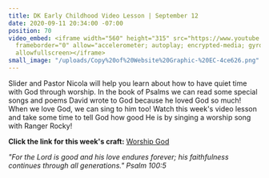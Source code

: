 ```yaml
---
title: DK Early Childhood Video Lesson | September 12
date: 2020-09-11 20:34:00 -07:00
position: 70
video_embed: <iframe width="560" height="315" src="https://www.youtube.com/embed/4yBXc2Su7GI"
  frameborder="0" allow="accelerometer; autoplay; encrypted-media; gyroscope; picture-in-picture"
  allowfullscreen></iframe>
small_image: "/uploads/Copy%20of%20Website%20Graphic-%20EC-4ce626.png"
---
```


Slider and Pastor Nicola will help you learn about how to have quiet time with God through worship. In the book of Psalms we can read some special songs and poems David wrote to God because he loved God so much! When we love God, we can sing to him too! Watch this week's video lesson and take some time to tell God how good He is by singing a worship song with Ranger Rocky!

**Click the link for this week's craft:**
[Worship God](https://drive.google.com/file/d/14ut2rBEmv1m-JcHsNcne6RYd2uCCT_2q/view?usp=sharing)

*"For the Lord is good and his love endures forever; his faithfulness continues through all generations." Psalm 100:5*
